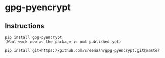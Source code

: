 # gpg-pyencrypt

## Instructions

```
pip install gpg-pyencrypt
(Wont work now as the package is not published yet)
```

```
pip install git+https://github.com/sreena7h/gpg-pyencrypt.git@master
```